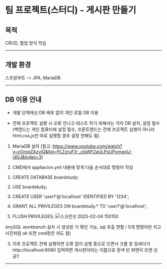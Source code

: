 # 팀 프로젝트(스터디) - 게시판 만들기


## 목적

CRUD, 협업 방식 학습


---

## 개발 환경

스프링부트 -> JPA, MariaDB


---

## DB 이용 안내

- 개발 단계에선 DB 배포 없이 개인 로컬 DB 이용

- 전체 프로젝트 실행 시 오류 안나고 테스트 하기 위해서는 각자 DB 설치, 설정 필수(백엔드는 개인 컴퓨터에 설정 필수, 프론트엔드는 전체 프로젝트 실행이 아니라 html,css,js만 따로 실행할 경우 설정 안해도 됨)


1. MariaDB 설치 (참고: https://www.youtube.com/watch?v=zOropZAzviQ&list=PLZzruF3-_clsWF2aULPsUPomgolJ-idGJ&index=3)

   
2. CMD에서 appliacion.yml 내용에 맞게 다음 순서대로 명령어 작성

1) CREATE DATABASE boardstudy;

2) USE boardstudy;

3) CREATE USER 'user1'@'localhost' IDENTIFIED BY '1234';

4) GRANT ALL PRIVILEGES ON boardstudy.* TO 'user1'@'localhost';

5) FLUSH PRIVILEGES;
![스크린샷 2025-02-04 150150](https://github.com/user-attachments/assets/53d76358-c8bf-426f-92b6-b5d309ce2839)

(mySQL workbench 설치 시 생성된 거 확인 가능, sql 추출 편함 / 5개 명령어만 치고 사진처럼 ok 뜨면 cmd창은 꺼도 됨)


3. 이후 프로젝트 전체 실행하면 오류 없이 실행 중으로 뜨면서 크롬 창 등에다가 http://localhost:8080 입력하면 게시판이라는 이름으로 흰색 빈 화면이 뜨면 성공!!

---
